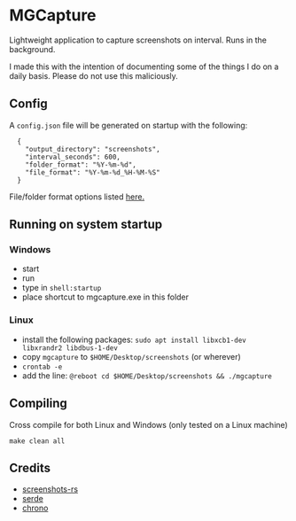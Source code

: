 # MGCapture

Lightweight application to capture screenshots on interval. Runs in the background.

I made this with the intention of documenting some of the things I do on a daily basis.
Please do not use this maliciously.

## Config

A `config.json` file will be generated on startup with the following:

```
  {
    "output_directory": "screenshots",
    "interval_seconds": 600,
    "folder_format": "%Y-%m-%d",
    "file_format": "%Y-%m-%d_%H-%M-%S"
  }
```

File/folder format options listed [here.](https://docs.rs/chrono/latest/chrono/format/strftime/)

## Running on system startup

### Windows

- start
- run
- type in `shell:startup`
- place shortcut to mgcapture.exe in this folder

### Linux

- install the following packages: `sudo apt install libxcb1-dev libxrandr2 libdbus-1-dev`
- copy `mgcapture` to `$HOME/Desktop/screenshots` (or wherever)
- `crontab -e`
- add the line: `@reboot cd $HOME/Desktop/screenshots && ./mgcapture`

## Compiling

Cross compile for both Linux and Windows (only tested on a Linux machine)

`make clean all`

## Credits

- [screenshots-rs](https://github.com/nashaofu/screenshots-rs)
- [serde](https://github.com/serde-rs/serde)
- [chrono](https://github.com/chronotope/chrono)
